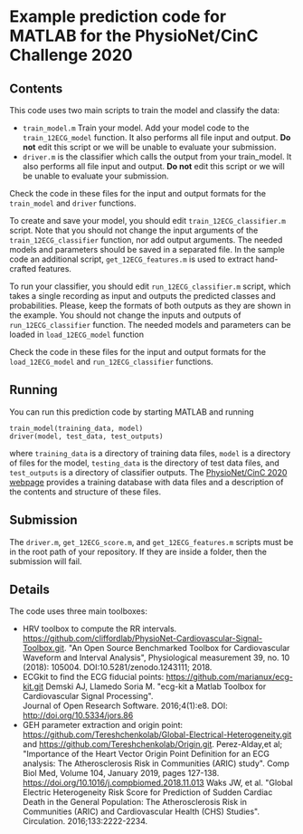 # Example prediction code for MATLAB for the PhysioNet/CinC Challenge 2020

## Contents

This code uses two main scripts to train the model and classify the data:

* `train_model.m` Train your model. Add your model code to the `train_12ECG_model` function. It also performs all file input and output. **Do not** edit this script or we will be unable to evaluate your submission.
* `driver.m` is the classifier which calls the output from your train_model. It also performs all file input and output. **Do not** edit this script or we will be unable to evaluate your submission.

Check the code in these files for the input and output formats for the `train_model` and `driver` functions.

To create and save your model, you should edit `train_12ECG_classifier.m` script. Note that you should not change the input arguments of the `train_12ECG_classifier` function, nor add output arguments. The needed models and parameters should be saved in a separated file. In the sample code an additional script, `get_12ECG_features.m` is used to extract hand-crafted features. 

To run your classifier, you should edit `run_12ECG_classifier.m` script, which takes a single recording as input and outputs the predicted classes and probabilities. Please, keep the formats of both outputs as they are shown in the example. You should not change the inputs and outputs of `run_12ECG_classifier` function. The needed models and parameters can be loaded in `load_12ECG_model` function

Check the code in these files for the input and output formats for the `load_12ECG_model` and `run_12ECG_classifier` functions.

## Running

You can run this prediction code by starting MATLAB and running

    train_model(training_data, model)
    driver(model, test_data, test_outputs)

where `training_data` is a directory of training data files, `model` is a directory of files for the model, `testing_data` is the directory of test data files, and `test_outputs` is a directory of classifier outputs.  The [PhysioNet/CinC 2020 webpage](https://physionetchallenges.github.io/2020/) provides a training database with data files and a description of the contents and structure of these files.

## Submission

The `driver.m`, `get_12ECG_score.m`, and `get_12ECG_features.m` scripts must be in the root path of your repository. If they are inside a folder, then the submission will fail.

## Details

The code uses three main toolboxes:
- HRV toolbox to compute the RR intervals. https://github.com/cliffordlab/PhysioNet-Cardiovascular-Signal-Toolbox.git. 
  "An Open Source Benchmarked Toolbox for Cardiovascular Waveform and Interval Analysis", 
   Physiological measurement 39, no. 10 (2018): 105004. DOI:10.5281/zenodo.1243111; 2018. 
 - ECGkit to find the ECG fiducial points: https://github.com/marianux/ecg-kit.git
  Demski AJ, Llamedo Soria M. "ecg-kit a Matlab Toolbox for Cardiovascular Signal Processing".  
  Journal of Open Research Software. 2016;4(1):e8. DOI: http://doi.org/10.5334/jors.86
- GEH parameter extraction and origin point: https://github.com/Tereshchenkolab/Global-Electrical-Heterogeneity.git and https://github.com/Tereshchenkolab/Origin.git. 
  Perez-Alday,et al; "Importance of the Heart Vector Origin Point Definition for an ECG analysis: 
  The Atherosclerosis Risk in Communities (ARIC) study". Comp Biol Med, Volume 104, January 2019, 
  pages 127-138. https://doi.org/10.1016/j.compbiomed.2018.11.013
  Waks JW, et al. "Global Electric Heterogeneity Risk Score for Prediction of Sudden Cardiac Death in the General Population: 
  The Atherosclerosis Risk in Communities (ARIC) and Cardiovascular Health (CHS) Studies". Circulation. 2016;133:2222-2234.

 


